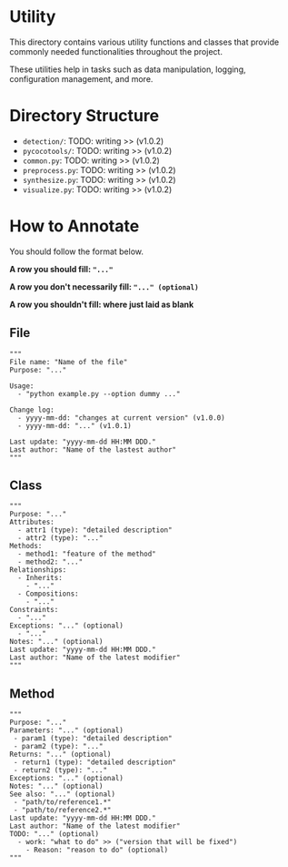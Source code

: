 # Utility

This directory contains various utility functions and classes that provide commonly needed functionalities throughout the project. 

These utilities help in tasks such as data manipulation, logging, configuration management, and more.

# Directory Structure
- `detection/`: TODO: writing >> (v1.0.2)
- `pycocotools/`: TODO: writing >> (v1.0.2)
- `common.py`: TODO: writing >> (v1.0.2)
- `preprocess.py`: TODO: writing >> (v1.0.2)
- `synthesize.py`: TODO: writing >> (v1.0.2)
- `visualize.py`: TODO: writing >> (v1.0.2)

# How to Annotate

You should follow the format below.

**A row you should fill: `"..."`**

**A row you don't necessarily fill: `"..." (optional)`**

**A row you shouldn't fill: where just laid as blank**

## File
```
"""
File name: "Name of the file"
Purpose: "..."

Usage:
  - "python example.py --option dummy ..."

Change log:
  - yyyy-mm-dd: "changes at current version" (v1.0.0)
  - yyyy-mm-dd: "..." (v1.0.1)
  
Last update: "yyyy-mm-dd HH:MM DDD."
Last author: "Name of the lastest author"
"""
```

## Class
```
"""
Purpose: "..."
Attributes: 
  - attr1 (type): "detailed description"
  - attr2 (type): "..."
Methods: 
  - method1: "feature of the method"
  - method2: "..."
Relationships:
  - Inherits:
    - "..."
  - Compositions:
    - "..."
Constraints:
  - "..."
Exceptions: "..." (optional)
  - "..."
Notes: "..." (optional)
Last update: "yyyy-mm-dd HH:MM DDD."
Last author: "Name of the latest modifier"
"""
```

## Method
```
"""
Purpose: "..."
Parameters: "..." (optional)
 - param1 (type): "detailed description"
 - param2 (type): "..."
Returns: "..." (optional)
 - return1 (type): "detailed description"
 - return2 (type): "..."
Exceptions: "..." (optional)
Notes: "..." (optional)
See also: "..." (optional)
 - "path/to/reference1.*"
 - "path/to/reference2.*"
Last update: "yyyy-mm-dd HH:MM DDD."
Last author: "Name of the latest modifier"
TODO: "..." (optional)
  - work: "what to do" >> ("version that will be fixed")
    - Reason: "reason to do" (optional)
"""
```